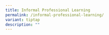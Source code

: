 ```yaml
---
title: Informal Professional Learning
permalink: /informal-professional-learning/
variant: tiptap
description: ""
---
```

